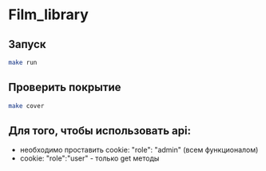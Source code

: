 # Film_library
## Запуск
```bash
make run
```
## Проверить покрытие
```bash
make cover
```
## Для того, чтобы использовать api:
- необходимо проставить cookie: "role": "admin" (всем функционалом)
- cookie: "role":"user" - только get методы